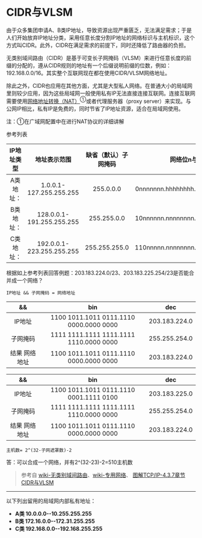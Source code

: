 # CIDR与VLSM

由于众多集团申请A、B类IP地址，导致资源出现严重匮乏，无法满足需求；于是人们开始放弃IP地址分类，采用任意长度分割IP地址的网络标识与主机标识，这个方式叫CIDR。此外，CIDR在满足需求的前提下，同时还降低了路由器的负担。

无类别域间路由（CIDR）是基于可变长子网掩码（VLSM）来进行任意长度的前缀的分配的，遵从CIDR规则的地址有一个后缀说明前缀的位数，例如：192.168.0.0/16。其实整个互联网现在都在使用CIDR/VLSM网络地址。

除此之外，CIDR也应用在其他方面，尤其是大型私人网络。在普通大小的局域网里则较少应用，因为这些局域网一般使用私有IP无法直接连接互联网。连接互联网需要使用<ins>网络地址转换（NAT）</ins><sup>①</sup>或者代理服务器（proxy server）来实现。与公网IP相比，私有IP是免费的，同时节省了IP地址资源，适合在局域网使用。

注：①在广域网配置中在进行NAT协议的详细讲解

参考列表

|IP地址类型|地址表示范围|缺省（默认）子网掩码|网络位n与主机位h
|:-:|:-:|:-:|:-:|
|A类地址：|1.0.0.1-127.255.255.255|255.0.0.0|0nnnnnnn.hhhhhhhh.hhhhhhhh.hhhhhhhh
|B类地址：|128.0.0.1-191.255.255.255|255.255.0.0|10nnnnnn.nnnnnnnn.hhhhhhhh.hhhhhhhh
|C类地址：|192.0.0.1-223.255.255.255|255.255.255.0|110nnnnn.nnnnnnnn.nnnnnnnn.hhhhhhhh

根据如上参考列表回答例题：203.183.224.0/23、203.183.225.254/23是否能合并成一个网络？

`IP地址 && 子网掩码 = 网络地址`

|&&|bin|dec|
|:-:|:-:|:-:|
|IP地址|1100 1011‬.1011 0111‬.‭1110 0000‬.0000 0000|203.183.224.0
|子网掩码|1111 1111.1111 1111.1111 1110.0000 0000|255.255.254.0
|结果 网络地址|1100 1011.1011 0111.1110 0000.0000 0000|	203.183.224.0

|&&|bin|dec|
|:-:|:-:|:-:|
|IP地址|1100 1011‬.1011 0111‬.‭1110 0001‬.‭1111 0100‬|203.183.225.0
|子网掩码|1111 1111.1111 1111.1111 1110.0000 0000|255.255.254.0
|结果 网络地址|1100 1011.1011 0111.1110 0000.0000 0000|203.183.224.0

`主机数= 2^(32-子网遮罩数)-2`

答：可以合成一个网络，并有2^(32-23)-2=510主机数


> 参考自 [wiki-无类别域间路由](https://zh.wikipedia.org/zh-cn/无类别域间路由)、[wiki-专用网络](https://zh.wikipedia.org/wiki/%E4%B8%93%E7%94%A8%E7%BD%91%E7%BB%9C)、 [图解TCP/IP-4.3.7章节CIDR与VLSM](https://pan.ccie.lol:44944/file/PDF/%E5%9B%BE%E8%A7%A3TCP_IP_%E7%AC%AC5%E7%89%88.pdf)

---
以下列出留用的局域网内部私有地址：

* **A类 10.0.0.0--10.255.255.255**
* **B类 172.16.0.0--172.31.255.255**
* **C类 192.168.0.0--192.168.255.255**




